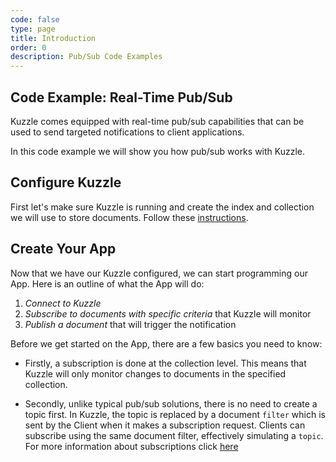 ```yaml
---
code: false
type: page
title: Introduction
order: 0
description: Pub/Sub Code Examples
---
```


## Code Example: Real-Time Pub/Sub

Kuzzle comes equipped with real-time pub/sub capabilities that can be used to send targeted notifications to client applications.

In this code example we will show you how pub/sub works with Kuzzle.

## Configure Kuzzle

First let's make sure Kuzzle is running and create the index and collection we will use to store documents. Follow these [instructions](/core/1/guide/guides/getting-started//#running-kuzzle).

## Create Your App

Now that we have our Kuzzle configured, we can start programming our App. Here is an outline of what the App will do:

1. _Connect to Kuzzle_
2. _Subscribe to documents with specific criteria_ that Kuzzle will monitor
3. _Publish a document_ that will trigger the notification

Before we get started on the App, there are a few basics you need to know:

- Firstly, a subscription is done at the collection level. This means that Kuzzle will only monitor changes to documents in the specified collection.

- Secondly, unlike typical pub/sub solutions, there is no need to create a topic first. In Kuzzle, the topic is replaced by a document `filter` which is sent by the Client when it makes a subscription request. Clients can subscribe using the same document filter, effectively simulating a `topic`.
  For more information about subscriptions click [here](/core/1/api/api-reference/controller-realtime/subscribe/)
